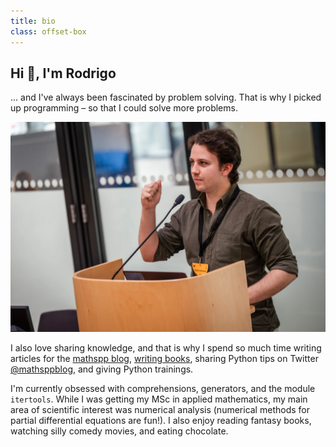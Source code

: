 ```yaml
---
title: bio
class: offset-box
---
```


## Hi 👋, I'm Rodrigo

... and I've always been fascinated by problem solving.
That is why I picked up programming – so that I could solve more problems.

![A photograph of Rodrigo Girão Serrão presenting a talk at PyCon Lithuania 2024.](_rgs.webp?classes=float-right&resize=350,250)


I also love sharing knowledge, and that is why I spend so much time writing articles for the [mathspp blog](/blog), [writing books](/books), sharing Python tips on Twitter [@mathsppblog](https://twitter.com/mathsppblog), and giving Python trainings.

I'm currently obsessed with comprehensions, generators, and the module `itertools`.
While I was getting my MSc in applied mathematics, my main area of scientific interest was numerical analysis (numerical methods for partial differential equations are fun!).
I also enjoy reading fantasy books, watching silly comedy movies, and eating chocolate.
